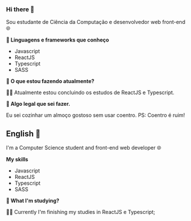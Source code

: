 ### Hi there 👋

Sou estudante de Ciência da Computação e desenvolvedor web front-end 🌐

**🔬 Linguagens e frameworks que conheço**
- Javascript
- ReactJS
- Typescript
- SASS

**🔨 O que estou fazendo atualmente?**

👨‍🎓 Atualmente estou concluindo os estudos de ReactJS e Typescript.

**🥣 Algo legal que sei fazer.**

Eu sei cozinhar um almoço gostoso sem usar coentro. PS: Coentro é ruim!

## English 🍁

I'm a Computer Science student and front-end web developer 🌐

**My skills**
- Javascript
- ReactJS
- Typescript
- SASS

**🔨 What I'm studying?**

👨‍🎓 Currently I'm finishing my studies in ReactJS e Typescript;

